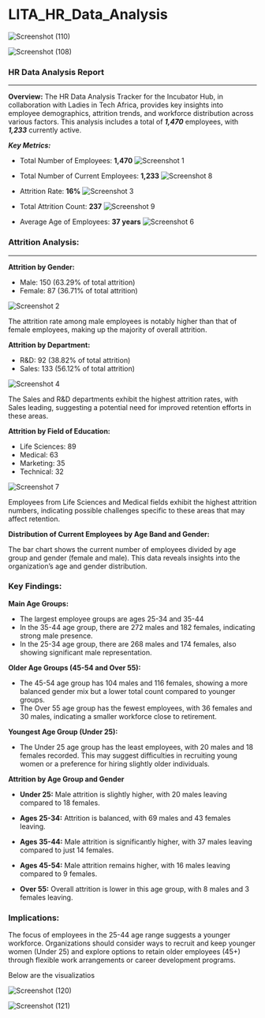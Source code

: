 # LITA_HR_Data_Analysis

![Screenshot (110)](https://github.com/user-attachments/assets/3516cf18-c558-4245-b978-ab4d2458fa70)

![Screenshot (108)](https://github.com/user-attachments/assets/dcc3b94f-6288-4c32-b8aa-f7b78d11f444)


### HR Data Analysis Report
-----
**Overview:** The HR Data Analysis Tracker for the Incubator Hub, in collaboration with Ladies in Tech Africa, provides key insights into employee demographics, attrition trends, and workforce distribution across various factors. This analysis includes a total of _**1,470**_ employees, with _**1,233**_ currently active.

_**Key Metrics:**_
- Total Number of Employees: **1,470** ![Screenshot 1](https://github.com/user-attachments/assets/d5186ff6-7f04-4e88-805d-555f71d16c9d)

- Total Number of Current Employees: **1,233** ![Screenshot 8](https://github.com/user-attachments/assets/8583f38c-41da-4f4a-805d-5581ce08b761)

- Attrition Rate: **16%** ![Screenshot 3](https://github.com/user-attachments/assets/49e59b1d-5cbf-4317-a7ec-7e6b997068b3)


- Total Attrition Count: **237** ![Screenshot 9](https://github.com/user-attachments/assets/24d0ef22-8454-4d74-aea5-186b9c9ad61a)

- Average Age of Employees: **37 years** ![Screenshot 6](https://github.com/user-attachments/assets/c416bac1-209c-4700-b524-e08954054dea)


### Attrition Analysis:
----
**Attrition by Gender:**
- Male: 150 (63.29% of total attrition) 
- Female: 87 (36.71% of total attrition)
  
![Screenshot 2](https://github.com/user-attachments/assets/78d5e7e5-0303-4858-b60f-4c0b5433131d)

The attrition rate among male employees is notably higher than that of female employees, making up the majority of overall attrition.

**Attrition by Department:**
- R&D: 92 (38.82% of total attrition)
- Sales: 133 (56.12% of total attrition)
  
![Screenshot 4](https://github.com/user-attachments/assets/bb924bf5-8635-48c5-b87c-69085bbdc6b4)

The Sales and R&D departments exhibit the highest attrition rates, with Sales leading, suggesting a potential need for improved retention efforts in these areas.

**Attrition by Field of Education:**
- Life Sciences: 89
- Medical: 63
- Marketing: 35
- Technical: 32
  
![Screenshot 7](https://github.com/user-attachments/assets/800324f0-7ad3-4d0f-8585-b58f8b78b5b2)

Employees from Life Sciences and Medical fields exhibit the highest attrition numbers, indicating possible challenges specific to these areas that may affect retention.

**Distribution of Current Employees by Age Band and Gender:**

The bar chart shows the current number of employees divided by age group and gender (female and male). This data reveals insights into the organization’s age and gender distribution.

### Key Findings:

**Main Age Groups:**
- The largest employee groups are ages  25-34 and 35-44
- In the 35-44 age group, there are 272 males and 182 females, indicating strong male presence.
- In the 25-34 age group, there are 268 males and 174 females, also showing significant male representation.

**Older Age Groups (45-54 and Over 55):**
- The 45-54 age group has 104 males and 116 females, showing a more balanced gender mix but a lower total count compared to younger groups.
- The Over 55 age group has the fewest employees, with 36 females and 30 males, indicating a smaller workforce close to retirement.

**Youngest Age Group (Under 25):**
- The Under 25 age group has the least employees, with 20 males and 18 females recorded. This may suggest difficulties in recruiting young women or a preference for hiring slightly older individuals.
  
**Attrition by Age Group and Gender**

- **Under 25:** Male attrition is slightly higher, with 20 males leaving compared to 18 females.
  
- **Ages 25-34:** Attrition is balanced, with 69 males and 43 females leaving.

- **Ages 35-44:** Male attrition is significantly higher, with 37 males leaving compared to just 14 females.

- **Ages 45-54:** Male attrition remains higher, with 16 males leaving compared to 9 females.

- **Over 55:** Overall attrition is lower in this age group, with 8 males and 3 females leaving.

### Implications:
The focus of employees in the 25-44 age range suggests a younger workforce. Organizations should consider ways to recruit and keep younger women (Under 25) and explore options to retain older employees (45+) through flexible work arrangements or career development programs.

Below are the visualizatios

![Screenshot (120)](https://github.com/user-attachments/assets/1cf28cc1-3d2d-436d-ab6b-7b2215bc6a90)




![Screenshot (121)](https://github.com/user-attachments/assets/4ed7bbf4-db9f-49f4-b592-5949c7db0ce9)














